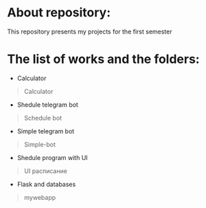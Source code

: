 # About repository:
This repository presents my projects for the first semester
# The list of works and the folders:

- Calculator
> Calculator

- Shedule telegram bot
> Schedule bot

- Simple telegram bot
> Simple-bot

- Shedule program with UI
> UI расписание

- Flask and databases
> mywebapp
